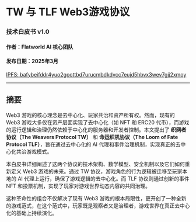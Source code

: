 # TW 与 TLF Web3游戏协议

### **技术白皮书 v1.0**

#### **作者：Flatworld AI 核心团队**
#### **发布日期：2025年3月**

[IPFS: bafybeifddr4yuo2goottbd7urucmbdkdvcc7eujd5hbvx3wev7gjj2xmoy](https://bafybeifddr4yuo2goottbd7urucmbdkdvcc7eujd5hbvx3wev7gjj2xmoy.ipfs.w3s.link/WhitePaper-cn.html)

---

## 摘要

Web3 游戏的核心理念是去中心化、玩家共治和资产所有权。然而，现有的 Web3 游戏大多仅在资产层面实现了去中心化（如 NFT 和 ERC20 代币），而游戏的运行逻辑和治理仍然依赖于中心化的服务器和开发者控制。本文提出了 **织网者协议（The Weavers Protocol TW）** 和 **命运织机协议（The Loom of Fate Protocol TLF）**，旨在通过去中心化的 AI 代理和事件治理机制，实现真正的去中心化共治游戏模式。

本白皮书详细阐述了这两个协议的技术架构、数学模型、安全机制以及它们如何重新定义 Web3 游戏的未来。通过 TW 协议，游戏角色的行为逻辑被迁移至玩家本地的 AI 代理上运行，确保了游戏逻辑的去中心化。而 TLF 协议则通过创新的事件 NFT 和投票机制，实现了玩家对游戏世界动态内容的共同治理。

这种革命性的组合不仅解决了现有 Web3 游戏的根本局限性，更开创了一种全新的游戏范式，在这个范式中，玩家既是观察者又是治理者，游戏世界在真正去中心化的基础上持续演化。
